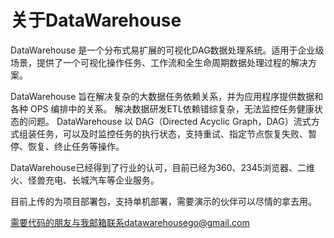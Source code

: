 # 关于DataWarehouse

DataWarehouse 是一个分布式易扩展的可视化DAG数据处理系统。适用于企业级场景，提供了一个可视化操作任务、工作流和全生命周期数据处理过程的解决方案。

DataWarehouse 旨在解决复杂的大数据任务依赖关系，并为应用程序提供数据和各种 OPS 编排中的关系。 解决数据研发ETL依赖错综复杂，无法监控任务健康状态的问题。
DataWarehouse 以 DAG（Directed Acyclic Graph，DAG）流式方式组装任务，可以及时监控任务的执行状态，支持重试、指定节点恢复失败、暂停、恢复、终止任务等操作。

DataWarehouse已经得到了行业的认可，目前已经为360、2345浏览器、二维火、怪兽充电、长城汽车等企业服务。

目前上传的为项目部署包，支持单机部署，需要演示的伙伴可以尽情的拿去用。

需要代码的朋友与我邮箱联系datawarehousego@gmail.com

